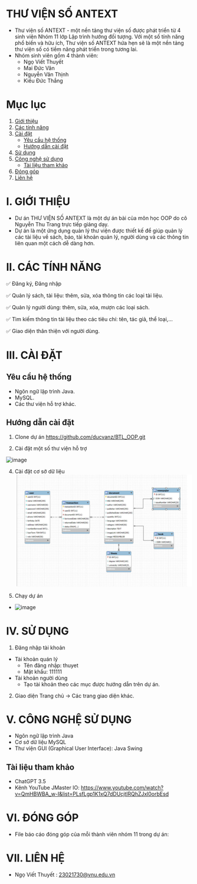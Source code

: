 # THƯ VIỆN SỐ ANTEXT
 - Thư viện số ANTEXT - một nền tảng thư viện số được phát triển từ 4 sinh viên Nhóm 11 lớp Lập trình hướng đối tượng. Với một số tính năng phổ biến và hữu ích, Thư viện số ANTEXT hứa hẹn sẽ là một nền tảng thư viện số có tiềm năng phát triển trong tương lai.
 - Nhóm sinh viên gồm 4 thành viên: 
   + Ngọ Viết Thuyết
   + Mai Đức Văn
   + Nguyễn Văn Thịnh
   + Kiều Đức Thắng
# Mục lục
1. [Giới thiệu](#giới-thiệu)
2. [Các tính năng](#các-tính-năng)
3. [Cài đặt](#cài-đặt)
    - [Yêu cầu hệ thống](#yêu-cầu-hệ-thống)
    - [Hướng dẫn cài đặt](#hướng-dẫn-cài-đặt)
4. [Sử dụng](#sử-dụng)
5. [Công nghệ sử dụng](#Công-nghệ-sử-dụng)
    - [Tài liệu tham khảo](#Tài-liệu-tham-khảo)
6. [Đóng góp](#đóng-góp)
7. [Liên hệ](#liên-hệ)

# I. GIỚI THIỆU
- Dư án THƯ VIỆN SỐ ANTEXT là một dự án bài của môn học OOP do cô Nguyễn Thu Trang trực tiếp giảng dạy.
- Dự án là một ứng dụng quản lý thư viện được thiết kế để giúp quản lý các tài liệu về sách, báo, tài khoản quản lý, người dùng và các thông tin liên quan một cách dễ dàng hơn.

# II. CÁC TÍNH NĂNG
✅ Đăng ký, Đăng nhập

:white_check_mark: Quản lý sách, tài liệu: thêm, sửa, xóa thông tin các loại tài liệu.

:white_check_mark: Quản lý người dùng: thêm, sửa, xóa, mượn các loại sách.

:white_check_mark: Tìm kiếm thông tin tài liệu theo các tiêu chí: tên, tác giả, thể loại,...

:white_check_mark: Giao diện thân thiện với người dùng. 

# III. CÀI ĐẶT
## Yêu cầu hệ thống
  +  Ngôn ngữ lập trình Java.
  +  MySQL.
  +  Các thư viện hỗ trợ khác.
## Hướng dẫn cài đặt
  1. Clone dự án
  https://github.com/ducvanz/BTL_OOP.git

  3. Cài đặt một số thư viện hỗ trợ
 
  ![image](https://github.com/user-attachments/assets/e1b9f74d-cb72-4d6f-bbd1-30e59f8d55e1)

  4. Cài đặt cơ sở dữ liệu
  ![Sơ đồ thiết kế cơ sở dữ liệu](https://raw.githubusercontent.com/NgoVietThuyet/BigProject/master/z6095725055332_e5292ff43c26e3bacb34af3807381093.jpg)
  
  5. Chạy dự án
  - ![image](https://github.com/user-attachments/assets/eaf38827-c2a5-478a-8f41-511359727ae3)
# IV. SỬ DỤNG
1. Đăng nhập tài khoản
* Tài khoản quán lý 
   + Tên đăng nhập: thuyet
   + Mật khẩu: 111111
* Tài khoản người dùng
   + Tạo tài khoản theo các mục được hướng dẫn trên dự án.
2. Giao diện
Trang chủ -> Các trang giao diện khác.

# V. CÔNG NGHỆ SỬ DỤNG
  - Ngôn ngữ lập trình Java
  - Cơ sở dữ liệu MySQL
  - Thư viện GUI (Graphical User Interface): Java Swing
 ## Tài liệu tham khảo
   + ChatGPT 3.5
   + Kênh YouTube JMaster IO: https://www.youtube.com/watch?v=QmHBWBA_w-I&list=PLsfLgp1K1xQ7dDUcjtlRQhZJxl0orbEsd
     
# VI. ĐÓNG GÓP
- File báo cáo đóng góp của mỗi thành viên nhóm 11 trong dự án:

# VII. LIÊN HỆ
- Ngọ Viết Thuyết : 23021730@vnu.edu.vn


  

